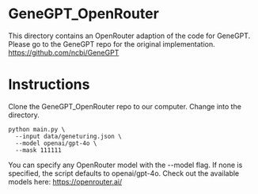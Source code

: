 # GeneGPT_OpenRouter

This directory contains an OpenRouter adaption of the code for GeneGPT. Please go to the GeneGPT repo for the original implementation. https://github.com/ncbi/GeneGPT

# Instructions

Clone the GeneGPT_OpenRouter repo to our computer. Change into the directory. 

```
python main.py \
  --input data/geneturing.json \
  --model openai/gpt-4o \
  --mask 111111
```

You can specify any OpenRouter model with the --model flag. If none is specified, the script defaults to openai/gpt-4o. Check out the available models here: https://openrouter.ai/
